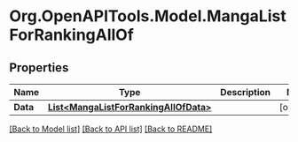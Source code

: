 # Org.OpenAPITools.Model.MangaListForRankingAllOf

## Properties

Name | Type | Description | Notes
------------ | ------------- | ------------- | -------------
**Data** | [**List&lt;MangaListForRankingAllOfData&gt;**](MangaListForRankingAllOfData.md) |  | [optional] 

[[Back to Model list]](../../README.md#documentation-for-models) [[Back to API list]](../../README.md#documentation-for-api-endpoints) [[Back to README]](../../README.md)

